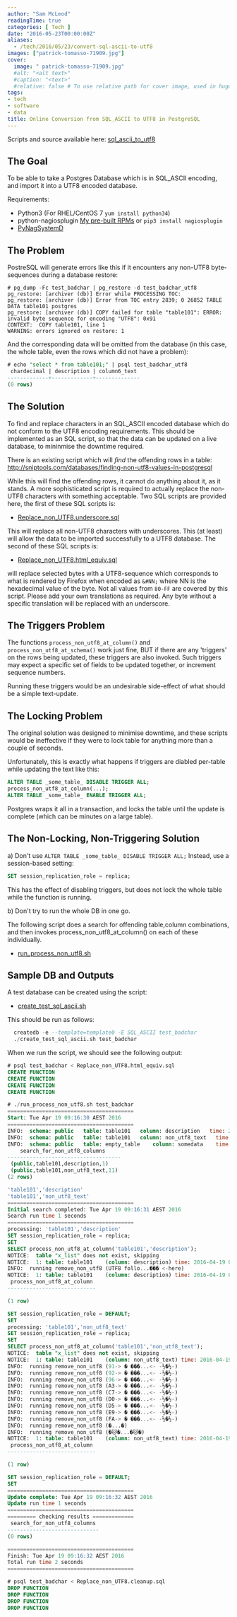 ```yaml
---
author: "Sam McLeod"
readingTime: true
categories: [ Tech ]
date: "2016-05-23T00:00:00Z"
aliases:
  - /tech/2016/05/23/convert-sql-ascii-to-utf8
images: ["patrick-tomasso-71909.jpg"]
cover:
  image: " patrick-tomasso-71909.jpg"
  #alt: "<alt text>"
  #caption: "<text>"
  #relative: false # To use relative path for cover image, used in hugo Page-bundles
tags:
- tech
- software
- data
title: Online Conversion from SQL_ASCII to UTF8 in PostgreSQL
---
```


Scripts and source available here: [sql_ascii_to_utf8](https://github.com/sammcj/sql_ascii_to_utf8)

## The Goal

To be able to take a Postgres Database which is in SQL_ASCII encoding, and import it into a UTF8 encoded database.

Requirements:

- Python3 (For RHEL/CentOS 7 `yum install python34`)
- python-nagiosplugin [My pre-built RPMs](https://packagecloud.io/app/s_mcleod/centos7/search?q=python-nagiosplugin) or `pip3 install nagiosplugin`
- [PyNagSystemD](https://github.com/kbytesys/pynagsystemd/blob/master/bin/pynagsystemd.py)

## The Problem

PostreSQL will generate errors like this if it encounters any non-UTF8 byte-sequences during a database restore:

```shell
# pg_dump -Fc test_badchar | pg_restore -d test_badchar_utf8
pg_restore: [archiver (db)] Error while PROCESSING TOC:
pg_restore: [archiver (db)] Error from TOC entry 2839; 0 26852 TABLE DATA table101 postgres
pg_restore: [archiver (db)] COPY failed for table "table101": ERROR:  invalid byte sequence for encoding "UTF8": 0x91
CONTEXT:  COPY table101, line 1
WARNING: errors ignored on restore: 1
```

And the corresponding data will be omitted from the database (in this case, the whole table, even the rows which did not have a problem):

```sql
# echo "select * from table101;" | psql test_badchar_utf8
 chardecimal | description | column6_text
-------------+-------------+--------------
(0 rows)
```

The Solution
------------

To find and replace characters in an SQL_ASCII encoded database which do not conform to the UTF8 encoding requirements.
This should be implemented as an SQL script, so that the data can be updated on a live database, to mininmise the downtime required.

There is an existing script which will _find_ the offending rows in a table:
    <http://sniptools.com/databases/finding-non-utf8-values-in-postgresql>

While this will find the offending rows, it cannot do anything about it, as it stands.
A more sophisticated script is required to actually replace the non-UTF8 characters with something acceptable.
Two SQL scripts are provided here, the first of these SQL scripts is:

- [Replace_non_UTF8.underscore.sql](https://github.com/sammcj/sql_ascii_to_utf8/blob/master/Replace_non_UTF8.underscore.sql)

This will replace all non-UTF8 characters with underscores.
This (at least) will allow the data to be imported successfully to a UTF8 database.
The second of these SQL scripts is:

- [Replace_non_UTF8.html_equiv.sql](https://github.com/sammcj/sql_ascii_to_utf8/blob/master/Replace_non_UTF8.html_equiv.sql)

will replace selected bytes with a UTF8-sequence which corresponds to what is rendered by Firefox when encoded as `&#NN;`
where NN is the hexadecimal value of the byte.
Not all values from `80-FF` are covered by this script. Please add your own translations as required.
Any byte without a specific translation will be replaced with an underscore.

## The Triggers Problem

The functions `process_non_utf8_at_column()` and `process_non_utf8_at_schema()` work just fine, BUT if there are any 'triggers' on the rows being updated, these triggers are also invoked.
Such triggers may expect a specific set of fields to be updated together, or increment sequence numbers.

Running these triggers would be an undesirable side-effect of what should be a simple text-update.

## The Locking Problem

The original solution was designed to minimise downtime, and these scripts would be ineffective if they were to lock table for anything more than a couple of seconds.

Unfortunately, this is exactly what happens if triggers are diabled per-table while updating the text like this:

```sql
ALTER TABLE _some_table_ DISABLE TRIGGER ALL;
process_non_utf8_at_column(...);
ALTER TABLE _some_table_ ENABLE TRIGGER ALL;
```

Postgres wraps it all in a transaction, and locks the table until the update is complete (which can be minutes on a large table).

## The Non-Locking, Non-Triggering Solution

a) Don't use `ALTER TABLE _some_table_ DISABLE TRIGGER ALL;`
   Instead, use a session-based setting:

```sql
SET session_replication_role = replica;
```

This has the effect of disabling triggers, but does not lock the whole table while the function is running.

b) Don't try to run the whole DB in one go.

The following script does a search for offending table,column combinations, and then invokes process_non_utf8_at_column() on each of these individually.

- [run_process_non_utf8.sh](https://github.com/sammcj/sql_ascii_to_utf8/blob/master/run_process_non_utf8.sh)

## Sample DB and Outputs

A test database can be created using the script:

- [create_test_sql_ascii.sh](https://github.com/sammcj/sql_ascii_to_utf8/blob/master/create_test_sql_ascii.sh)

This should be run as follows:

```sql
  createdb -e --template=template0 -E SQL_ASCII test_badchar
  ./create_test_sql_ascii.sh test_badchar
```

When we run the script, we should see the following output:

```sql
# psql test_badchar < Replace_non_UTF8.html_equiv.sql
CREATE FUNCTION
CREATE FUNCTION
CREATE FUNCTION
CREATE FUNCTION
```

```sql
# ./run_process_non_utf8.sh test_badchar
========================================
Start: Tue Apr 19 09:16:30 AEST 2016
========================================
INFO:  schema: public   table: table101   column: description   time: 2016-04-19 09:16:30.949714+10
INFO:  schema: public   table: table101   column: non_utf8_text   time: 2016-04-19 09:16:30.991793+10
INFO:  schema: public   table: empty_table    column: somedata    time: 2016-04-19 09:16:31.406256+10
    search_for_non_utf8_columns
------------------------------------
 (public,table101,description,1)
 (public,table101,non_utf8_text,11)
(2 rows)

'table101','description'
'table101','non_utf8_text'
========================================
Initial search completed: Tue Apr 19 09:16:31 AEST 2016
Search run time 1 seconds
========================================
processing: 'table101','description'
SET session_replication_role = replica;
SET
SELECT process_non_utf8_at_column('table101','description');
NOTICE:  table "x_list" does not exist, skipping
NOTICE:  1: table: table101    (column: description) time: 2016-04-19 09:16:31.425359+10
INFO:  running remove_non_utf8 (UTF8 follo...��� <-here)
NOTICE:  1: table: table101    (column: description) time: 2016-04-19 09:16:31.481739+10
 process_non_utf8_at_column
----------------------------

(1 row)

SET session_replication_role = DEFAULT;
SET
processing: 'table101','non_utf8_text'
SET session_replication_role = replica;
SET
SELECT process_non_utf8_at_column('table101','non_utf8_text');
NOTICE:  table "x_list" does not exist, skipping
NOTICE:  1: table: table101    (column: non_utf8_text) time: 2016-04-19 09:16:31.498909+10
INFO:  running remove_non_utf8 (91-> � ���...<- -½�½-)
INFO:  running remove_non_utf8 (92-> � ���...<- -½�½-)
INFO:  running remove_non_utf8 (96-> � ���...<- -½�½-)
INFO:  running remove_non_utf8 (A3-> � ���...<- -½�½-)
INFO:  running remove_non_utf8 (C7-> � ���...<- -½�½-)
INFO:  running remove_non_utf8 (D0-> � ���...<- -½�½-)
INFO:  running remove_non_utf8 (D5-> � ���...<- -½�½-)
INFO:  running remove_non_utf8 (E9-> � ���...<- -½�½-)
INFO:  running remove_non_utf8 (FA-> � ���...<- -½�½-)
INFO:  running remove_non_utf8 (�...�)
INFO:  running remove_non_utf8 (�🐱�...�🐱�)
NOTICE:  1: table: table101    (column: non_utf8_text) time: 2016-04-19 09:16:32.358957+10
 process_non_utf8_at_column
----------------------------

(1 row)

SET session_replication_role = DEFAULT;
SET
========================================
Update complete: Tue Apr 19 09:16:32 AEST 2016
Update run time 1 seconds
========================================
========= checking results =============
 search_for_non_utf8_columns
-----------------------------
(0 rows)

========================================
Finish: Tue Apr 19 09:16:32 AEST 2016
Total run time 2 seconds
========================================
```

```sql
# psql test_badchar < Replace_non_UTF8.cleanup.sql
DROP FUNCTION
DROP FUNCTION
DROP FUNCTION
DROP FUNCTION
```

